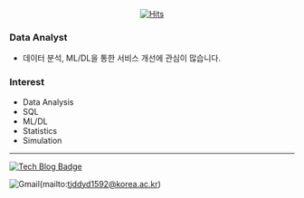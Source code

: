 <div align=center>
    
[![Hits](https://hits.seeyoufarm.com/api/count/incr/badge.svg?url=https%3A%2F%2Fgithub.com%2FSeongYong-Kim&count_bg=%2379C83D&title_bg=%23555555&icon=&icon_color=%23E7E7E7&title=hits&edge_flat=false)](https://hits.seeyoufarm.com)

</div>

### Data Analyst
- 데이터 분석, ML/DL을 통한 서비스 개선에 관심이 많습니다.
### Interest
- Data Analysis
- SQL
- ML/DL
- Statistics
- Simulation
---
[![Tech Blog Badge](http://img.shields.io/badge/-Tech%20blog-black?style=flat-square&logo=github&link=https://zzsza.github.io/)](https://velog.io/@tjddyd1592)

![Gmail](https://img.shields.io/badge/Gmail-D14836?style=for-the-badge&logo=gmail&logoColor=white)(mailto:tjddyd1592@korea.ac.kr)
